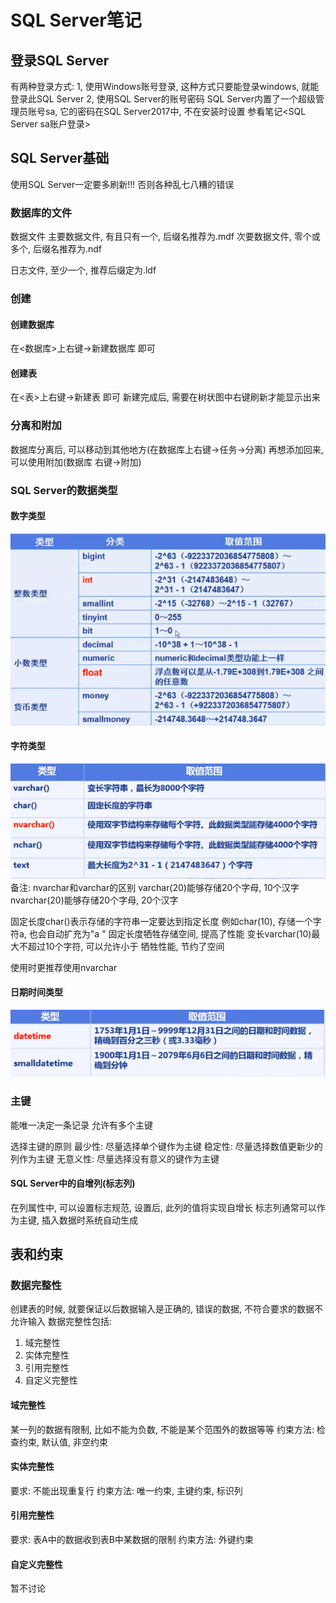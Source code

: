 # SQL Server笔记
## 登录SQL Server
有两种登录方式:
1, 使用Windows账号登录, 这种方式只要能登录windows, 就能登录此SQL Server
2, 使用SQL Server的账号密码
SQL Server内置了一个超级管理员账号sa, 它的密码在SQL Server2017中, 不在安装时设置
参看笔记<SQL Server sa账户登录>

## SQL Server基础
使用SQL Server一定要多刷新!!! 否则各种乱七八糟的错误

### 数据库的文件
数据文件
主要数据文件, 有且只有一个, 后缀名推荐为.mdf
次要数据文件, 零个或多个, 后缀名推荐为.ndf

日志文件, 至少一个, 推荐后缀定为.ldf

### 创建
#### 创建数据库
在<数据库>上右键->新建数据库 即可
#### 创建表
在<表>上右键->新建表 即可
新建完成后, 需要在树状图中右键刷新才能显示出来

### 分离和附加
数据库分离后, 可以移动到其他地方(在数据库上右键->任务->分离)
再想添加回来, 可以使用附加(数据库 右键->附加)

### SQL Server的数据类型
#### 数字类型
![数字类型](_v_images/_数字类型_1522900027_7572.png)

#### 字符类型
![字符类型](_v_images/_字符类型_1522900155_16832.png)
备注:
nvarchar和varchar的区别
varchar(20)能够存储20个字母, 10个汉字
nvarchar(20)能够存储20个字母, 20个汉字

固定长度char()表示存储的字符串一定要达到指定长度
例如char(10), 存储一个字符a, 也会自动扩充为"a         "
固定长度牺牲存储空间, 提高了性能
变长varchar(10)最大不超过10个字符, 可以允许小于
牺牲性能, 节约了空间

使用时更推荐使用nvarchar

#### 日期时间类型
![日期时间](_v_images/_日期时间_1522900535_25887.png)

### 主键
能唯一决定一条记录
允许有多个主键

选择主键的原则
最少性: 尽量选择单个键作为主键
稳定性: 尽量选择数值更新少的列作为主键
无意义性: 尽量选择没有意义的键作为主键

#### SQL Server中的自增列(标志列)
在列属性中, 可以设置标志规范, 设置后, 此列的值将实现自增长
标志列通常可以作为主键, 插入数据时系统自动生成

## 表和约束
### 数据完整性
创建表的时候, 就要保证以后数据输入是正确的, 错误的数据, 不符合要求的数据不允许输入
数据完整性包括:
1. 域完整性
2. 实体完整性
3. 引用完整性
4. 自定义完整性

#### 域完整性
某一列的数据有限制, 比如不能为负数, 不能是某个范围外的数据等等
约束方法: 检查约束, 默认值, 非空约束

#### 实体完整性
要求: 不能出现重复行
约束方法: 唯一约束, 主键约束, 标识列

#### 引用完整性
要求: 表A中的数据收到表B中某数据的限制
约束方法: 外键约束

#### 自定义完整性
暂不讨论


